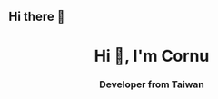 ## Hi there 👋

<h1 align="center">Hi 👋, I'm Cornu</h1>
<h3 align="center">Developer from Taiwan</h3>

<h3 align="left"></h3>
<p align="left">
</p>


<!--
**CornuDev/CornuDev** is a ✨ _special_ ✨ repository because its `README.md` (this file) appears on your GitHub profile.

Here are some ideas to get you started:

- 🔭 I’m currently working on ...
- 🌱 I’m currently learning ...
- 👯 I’m looking to collaborate on ...
- 🤔 I’m looking for help with ...
- 💬 Ask me about ...
- 📫 How to reach me: ...
- 😄 Pronouns: ...
- ⚡ Fun fact: ...
-->
